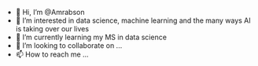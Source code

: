 - 👋 Hi, I’m @Amrabson
- 👀 I’m interested in data science, machine learning and the many ways AI is taking over our lives
- 🌱 I’m currently learning my MS in data science
- 💞️ I’m looking to collaborate on ...
- 📫 How to reach me ...

<!---
Amrabson/Amrabson is a ✨ special ✨ repository because its `README.md` (this file) appears on your GitHub profile.
You can click the Preview link to take a look at your changes.
--->
